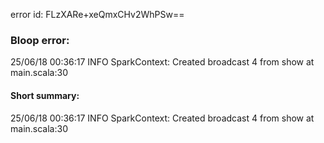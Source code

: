 error id: FLzXARe+xeQmxCHv2WhPSw==
### Bloop error:

25/06/18 00:36:17 INFO SparkContext: Created broadcast 4 from show at main.scala:30
#### Short summary: 

25/06/18 00:36:17 INFO SparkContext: Created broadcast 4 from show at main.scala:30